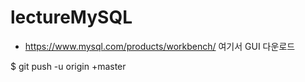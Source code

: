 # lectureMySQL

- https://www.mysql.com/products/workbench/ 여기서 GUI 다운로드

$ git push -u origin +master
